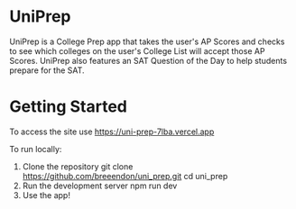 # UniPrep

UniPrep is a College Prep app that takes the user's AP Scores and checks to see which colleges on the user's College List will accept those AP Scores. UniPrep also features an SAT Question of the Day to help students prepare for the SAT.

# Getting Started

To access the site use https://uni-prep-7lba.vercel.app

To run locally:

1. Clone the repository
git clone https://github.com/breeendon/uni_prep.git
cd uni_prep
2. Run the development server
npm run dev
3. Use the app!
